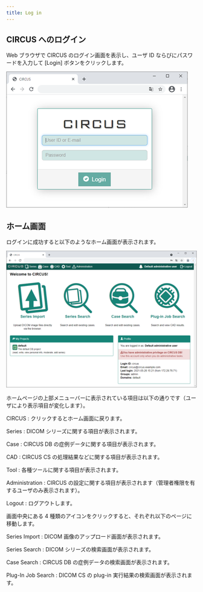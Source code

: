 ```yaml
---
title: Log in
---
```


## CIRCUS へのログイン

Web ブラウザで CIRCUS のログイン画面を表示し、ユーザ ID ならびにパスワードを入力して [Login] ボタンをクリックします。

![Login page](login-disp.png 'ログイン画面')

## ホーム画面

ログインに成功すると以下のようなホーム画面が表示されます。

![Home page](home-page.png 'ホーム画面')

ホームページの上部メニューバーに表示されている項目は以下の通りです（ユーザにより表示項目が変化します）。

CIRCUS
: クリックするとホーム画面に戻ります。

Series
: DICOM シリーズに関する項目が表示されます。

Case
: CIRCUS DB の症例データに関する項目が表示されます。

CAD
: CIRCUS CS の処理結果などに関する項目が表示されます。

Tool
: 各種ツールに関する項目が表示されます。

Administration
: CIRCUS の設定に関する項目が表示されます（管理者権限を有するユーザのみ表示されます）。

Logout
: ログアウトします。

画面中央にある 4 種類のアイコンをクリックすると、それぞれ以下のページに移動します。

Series Import
: DICOM 画像のアップロード画面が表示されます。

Series Search
: DICOM シリーズの検索画面が表示されます。

Case Search
: CIRCUS DB の症例データの検索画面が表示されます。

Plug-In Job Search
: DICOM CS の plug-in 実行結果の検索画面が表示されます。
